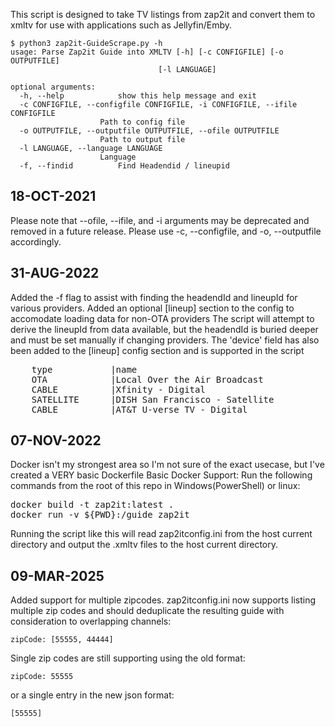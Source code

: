
This script is designed to take TV listings from zap2it and convert them to xmltv for use with applications such as Jellyfin/Emby.

    $ python3 zap2it-GuideScrape.py -h
    usage: Parse Zap2it Guide into XMLTV [-h] [-c CONFIGFILE] [-o OUTPUTFILE]
                                     [-l LANGUAGE]

    optional arguments:
      -h, --help            show this help message and exit
      -c CONFIGFILE, --configfile CONFIGFILE, -i CONFIGFILE, --ifile CONFIGFILE
                        Path to config file
      -o OUTPUTFILE, --outputfile OUTPUTFILE, --ofile OUTPUTFILE
                        Path to output file
      -l LANGUAGE, --language LANGUAGE
                        Language
      -f, --findid          Find Headendid / lineupid

## 18-OCT-2021
Please note that --ofile, --ifile, and -i arguments may be deprecated and removed in a future release. Please use -c, --configfile, and -o, --outputfile accordingly.

## 31-AUG-2022
Added the -f flag to assist with finding the headendId and lineupId for various providers.
Added an optional [lineup] section to the config to accomodate loading data for non-OTA providers
The script will attempt to derive the lineupId from data available, but the headendId is buried deeper and must be set manually if changing providers.
The 'device' field has also been added to the [lineup] config section and is supported in the script
<pre>
    type           |name                                    |location       |headendID      |lineupID                 |device         
    OTA            |Local Over the Air Broadcast            |               |lineupId       |USA-lineupId-DEFAULT     |               
    CABLE          |Xfinity - Digital                       |Daly City      |CA55528        |USA-CA55528-DEFAULT      |X              
    SATELLITE      |DISH San Francisco - Satellite          |San Francisco  |DISH807        |USA-DISH807-DEFAULT      |-              
    CABLE          |AT&T U-verse TV - Digital               |San Francisco  |CA66343        |USA-CA66343-DEFAULT      |X              
</pre>

## 07-NOV-2022
Docker isn't my strongest area so I'm not sure of the exact usecase, but I've created a VERY basic Dockerfile 
Basic Docker Support:
Run the following commands from the root of this repo in Windows(PowerShell) or linux:
<pre>
docker build -t zap2it:latest .
docker run -v ${PWD}:/guide zap2it
</pre>
Running the script like this will read zap2itconfig.ini from the host current directory and output the .xmltv files to the host current directory.

## 09-MAR-2025
Added support for multiple zipcodes. zap2itconfig.ini now supports listing multiple zip codes and should deduplicate the resulting guide with consideration to overlapping channels:
```
zipCode: [55555, 44444]
```

Single zip codes are still supporting using the old format:
```
zipCode: 55555
```

or a single entry in the new json format:
```
[55555]
```
